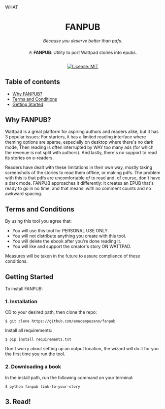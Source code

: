 WHAT

<div align="center">

# **FANPUB**
*Because you deserve better than pdfs.*

⛵️ **FANPUB**: Utility to port Wattpad stories into epubs. 

<h3>



</h3>

[![License: MIT](https://img.shields.io/badge/License-MIT-green.svg)](https://opensource.org/licenses/MIT)

</div>

## Table of contents

- [Why FANPUB?](#why-fanpub)
- [Terms and Conditions](#terms-and-conditions)
- [Getting Started](#getting-started)


## Why FANPUB?

Wattpad is a great platform for aspiring authors and readers alike, but it has 3 popular issues: For starters, it has a limited reading interface where theming options are sparse, especially on desktop where there's no dark mode, Then reading is often interrupted by WAY too many ads (for which the revenue is not split with authors). And lastly, there's no support to read its stories on e-readers. 

Readers have dealt with these limitations in their own way, mostly taking screenshots of the stories to read them offline, or making pdfs. The problem with this is that pdfs are uncomfortable *af* to read and, of course, don't have a dark mode. FANPUB approaches it differently: it creates an EPUB that's ready to go in no time, and that means: with no comment counts and no awkward spacing. 

## Terms and Conditions

By using this tool you agree that:

- You will use this tool for PERSONAL USE ONLY. 
- You will not distribute anything you create with this tool. 
- You will delete the ebook after you're done reading it. 
- You will like and support the creator's story ON WATTPAD. 

Measures will be taken in the future to assure compliance of these conditions. 


## Getting Started

To install FANPUB: 

### 1. Installation

CD to your desired path, then clone the repo:

```shell
$ git clone https://github.com/emecampuzano/fanpub
```

Install all requirements:

```shell
$ pip install requirements.txt 
```

Don't worry about setting up an output location, the wizard will do it for you the first time you run the tool. 

### 2. Downloading a book

In the install path, run the following command on your terminal:

```shell
$ python fanpub link-to-your-story
```

## 3. Read! 

